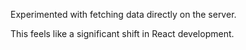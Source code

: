 Experimented with fetching data directly on the server.

This feels like a significant shift in React development.